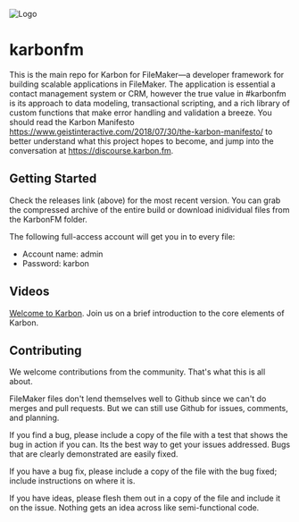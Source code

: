 ![Logo](KarbonLogo.png "Logo Title Text 1")

# karbonfm
This is the main repo for Karbon for FileMaker—a developer framework for building scalable applications in FileMaker. The application is essential a contact management system or CRM, however the true value in #karbonfm is its approach to data modeling, transactional scripting, and a rich library of custom functions that make error handling and validation a breeze. You should read the Karbon Manifesto https://www.geistinteractive.com/2018/07/30/the-karbon-manifesto/ to better understand what this project hopes to become, and jump into the conversation at https://discourse.karbon.fm.

## Getting Started

Check the releases link (above) for the most recent version. You can grab the compressed archive of the entire build or download inidividual files from the KarbonFM folder. 

The following full-access account will get you in to every file: 

* Account name: admin
* Password: karbon

## Videos

[Welcome to Karbon](http://vimeo.com/284639445). Join us on a brief introduction to the core elements of Karbon.

## Contributing

We welcome contributions from the community. That's what this is all about. 

FileMaker files don't lend themselves well to Github since we can't do merges and pull requests. But we can still use Github for issues, comments, and planning.

If you find a bug, please include a copy of the file with a test that shows the bug in action if you can. Its the best way to get your issues addressed. Bugs that are clearly demonstrated are easily fixed.

If you have a bug fix, please include a copy of the file with the bug fixed; include instructions on where it is.

If you have ideas, please flesh them out in a copy of the file and include it on the issue. Nothing gets an idea across like semi-functional code.
